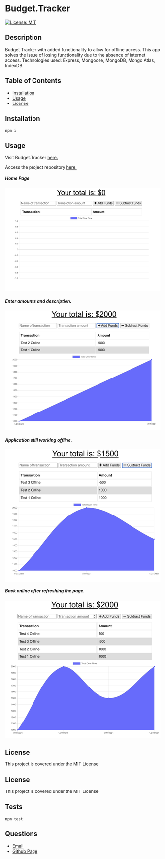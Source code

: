 
# Budget.Tracker

[![License: MIT](https://img.shields.io/badge/License-MIT-yellow.svg)](https://opensource.org/licenses/MIT)
      
     
## Description

Budget Tracker with added functionality to allow for offline access. This app solves the issue of losing functionality due to the absence of internet access.  Technologies used: Express, Mongoose, MongoDB, Mongo Atlas, IndexDB.

## Table of Contents
 
* [Installation](#installation)
* [Usage](#usage)
* [License](#license)
 
## Installation  
```
npm i

```


## Usage  

Visit Budget.Tracker [here.](https://budgetracker1234.herokuapp.com/)  

Access the project repository [here.](https://github.com/lee-amber-alex/BudgetTracker)  

##### Home Page 
![Home Page.](public/img/home.png)

##### Enter amounts and description.  
![Online.](public/img/Online1.png) 

#####  Application still working offline.  
![Offline](public/img/Offline1.png)  

#####  Back online after refreshing the page.  
![Offline](public/img/Refresh.png)



## License
This project is covered under the MIT License.

## License
This project is covered under the MIT License.
 


## Tests
```
npm test
``` 

## Questions
- [Email](lee.amber.alex@gmail.com)
- [Github Page](https://github.com/lee-amber-alex)
 
